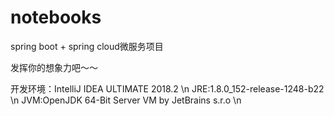 # notebooks

spring boot + spring cloud微服务项目

发挥你的想象力吧～～

开发环境：IntelliJ IDEA ULTIMATE 2018.2 \n
JRE:1.8.0_152-release-1248-b22 \n
JVM:OpenJDK 64-Bit Server VM by JetBrains s.r.o \n

